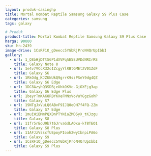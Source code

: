 ```yaml
---
layout: produk-casinghp
title: Mortal Kombat Reptile Samsung Galaxy S9 Plus Case
categories: samsung
tags: galaxy

# Produk
product-title: Mortal Kombat Reptile Samsung Galaxy S9 Plus Case
harga: 90000
sku: hn-2439
image-drive: 1CsRF1O_gDeecc5YGbRjProN4QrUpIbbI
gallery:
  - url: 1_Q8bHjDTtS6P1dXVPqAE5EUVDdNRIrRS
    title: Galaxy Note 8
  - url: 1e4v7VCcX32oIZcgyYlRBtGMEtZV01ZdF
    title: Galaxy S6
  - url: 1RkOdg_KJZUNUkQ9grrK9szPSeY9dg4QZ
    title: Galaxy S6 Edge
  - url: 1DC8AzyhQ3SDBjeUhkOKVc-GjOXEjg3ap
    title: Galaxy S6 Edge Plus
  - url: 1beyrTmKAK8RBYKXeFMNxVoVuYGgzGohP
    title: Galaxy S7
  - url: 19NTgJxVuLQ6ABvF9IJQ0eQH7f4FQ-2Zm
    title: Galaxy S7 Edge
  - url: 1muiWiBMmPQXBnPTYNiaZMDSyX_tKJzgu
    title: Galaxy S8
  - url: 11fr5rEoU9b7t6JrvaGdLAOxu-kT8TEO1
    title: Galaxy S8 Plus
  - url: 11AFJzVsscfUEpoyPIooh2wyIbnpiPA6o
    title: Galaxy S9
  - url: 1CsRF1O_gDeecc5YGbRjProN4QrUpIbbI
    title: Galaxy S9 Plus
---
```


